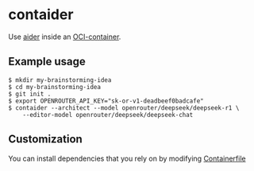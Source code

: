 # contaider
Use [aider](https://aider.chat) inside an
[OCI-container](https://en.wikipedia.org/wiki/Open_Container_Initiative).

## Example usage
```console
$ mkdir my-brainstorming-idea
$ cd my-brainstorming-idea
$ git init .
$ export OPENROUTER_API_KEY="sk-or-v1-deadbeef0badcafe"
$ contaider --architect --model openrouter/deepseek/deepseek-r1 \
    --editor-model openrouter/deepseek/deepseek-chat
```

## Customization
You can install dependencies that you rely on by modifying
[Containerfile](share/contaider/env/Containerfile)

